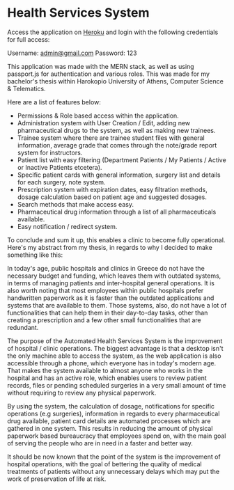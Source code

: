 # Health Services System

Access the application on [Heroku](https://clinicservicesystem.herokuapp.com/ "Heroku") and login with the following credentials for full access:

Username: admin@gmail.com
Password: 123

This application was made with the MERN stack, as well as using passport.js for authentication and various roles. This was made for my bachelor's thesis within Harokopio University of Athens, Computer Science & Telematics. 

Here are a list of features below:

* Permissions & Role based access within the application.
* Administration system with User Creation / Edit, adding new pharmaceutical drugs to the system, as well as making new trainees.
* Trainee system where there are trainee student files with general information, average grade that comes through the note/grade report system for instructors.
* Patient list with easy filtering (Department Patients / My Patients / Active or Inactive Patients etcetera).
* Specific patient cards with general information, surgery list and details for each surgery, note system.
* Prescription system with expiration dates, easy filtration methods, dosage calculation based on patient age and suggested dosages.
* Search methods that make access easy.
* Pharmaceutical drug information through a list of all pharmaceuticals available.
* Easy notification / redirect system.

To conclude and sum it up, this enables a clinic to become fully operational. Here's my abstract from my thesis, in regards to why I decided to make something like this:

In today's age, public hospitals and clinics in Greece do not have the necessary budget and funding, which leaves them with outdated systems, in terms of managing patients and inter-hospital general operations. It is also worth noting that most employees within public hospitals prefer handwritten paperwork as it is faster than the outdated applications and systems that are available to them. Those systems, also, do not have a lot of functionalities that can help them in their day-to-day tasks, other than creating a prescription and a few other small functionalities that are redundant.

The purpose of the Automated Health Services System is the improvement of hospital / clinic operations. The biggest advantage is that a desktop isn't the only machine able to access the system, as the web application is also accessible through a phone, which everyone has in today's modern age. That makes the system available to almost anyone who works in the hospital and has an active role, which enables users to review patient records, files or pending scheduled surgeries in a very small amount of time without requiring to review any physical paperwork.

By using the system, the calculation of dosage, notifications for specific operations (e.g surgeries), information in regards to every pharmaceutical drug available, patient card details are automated processes which are gathered in one system. This results in reducing the amount of physical paperwork based bureaucracy that employees spend on, with the main goal of serving the people who are in need in a faster and better way.

It should be now known that the point of the system is the improvement of hospital operations, with the goal of bettering the quality of medical treatments of patients without any unnecessary delays which may put the work of preservation of life at risk.


